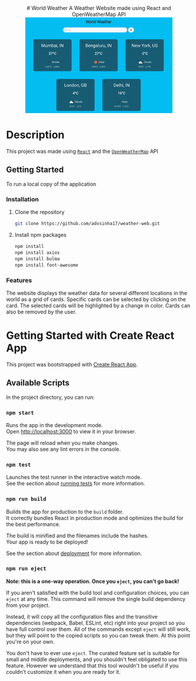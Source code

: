 <div align="center">
# World Weather
A Weather Website made using React and OpenWeatherMap API
<img src="demo.gif" alt="Website Demo" width="400">
</div>

# Description

This project was made using [`React`](https://github.com/facebook/react) and the [`OpenWeatherMap`](https://openweathermap.org/api) API

## Getting Started

To run a local copy of the application

### Installation

1. Clone the repository
    ```sh
    git clone https://github.com/advsinha17/weather-web.git
    ```
2. Install npm packages
    ```sh
    npm install
    npm install axios
    npm install bulma
    npm install font-awesome
    ```

### Features 

The website displays the weather data for several different locations in the world as a grid of cards. Specific cards can be selected by clicking on the card. The selected cards will be highlighted by a change in color. Cards can also be removed by the user.

# Getting Started with Create React App

This project was bootstrapped with [Create React App](https://github.com/facebook/create-react-app).

## Available Scripts

In the project directory, you can run:

### `npm start`

Runs the app in the development mode.\
Open [http://localhost:3000](http://localhost:3000) to view it in your browser.

The page will reload when you make changes.\
You may also see any lint errors in the console.

### `npm test`

Launches the test runner in the interactive watch mode.\
See the section about [running tests](https://facebook.github.io/create-react-app/docs/running-tests) for more information.

### `npm run build`

Builds the app for production to the `build` folder.\
It correctly bundles React in production mode and optimizes the build for the best performance.

The build is minified and the filenames include the hashes.\
Your app is ready to be deployed!

See the section about [deployment](https://facebook.github.io/create-react-app/docs/deployment) for more information.

### `npm run eject`

**Note: this is a one-way operation. Once you `eject`, you can't go back!**

If you aren't satisfied with the build tool and configuration choices, you can `eject` at any time. This command will remove the single build dependency from your project.

Instead, it will copy all the configuration files and the transitive dependencies (webpack, Babel, ESLint, etc) right into your project so you have full control over them. All of the commands except `eject` will still work, but they will point to the copied scripts so you can tweak them. At this point you're on your own.

You don't have to ever use `eject`. The curated feature set is suitable for small and middle deployments, and you shouldn't feel obligated to use this feature. However we understand that this tool wouldn't be useful if you couldn't customize it when you are ready for it.
